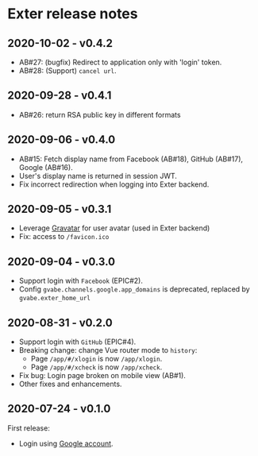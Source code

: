 # Exter release notes

## 2020-10-02 - v0.4.2

- AB#27: (bugfix) Redirect to application only with 'login' token.
- AB#28: (Support) `cancel url`.

## 2020-09-28 - v0.4.1

- AB#26: return RSA public key in different formats

## 2020-09-06 - v0.4.0

- AB#15: Fetch display name from Facebook (AB#18), GitHub (AB#17), Google (AB#16).
- User's display name is returned in session JWT.
- Fix incorrect redirection when logging into Exter backend.

## 2020-09-05 - v0.3.1

- Leverage [Gravatar](https://gravatar.com/) for user avatar (used in Exter backend)
- Fix: access to `/favicon.ico`

## 2020-09-04 - v0.3.0

- Support login with `Facebook` (EPIC#2).
- Config `gvabe.channels.google.app_domains` is deprecated, replaced by `gvabe.exter_home_url`

## 2020-08-31 - v0.2.0

- Support login with `GitHub` (EPIC#4).
- Breaking change: change Vue router mode to `history`:
  - Page `/app/#/xlogin` is now `/app/xlogin`.
  - Page `/app/#/xcheck` is now `/app/xcheck`.
- Fix bug: Login page broken on mobile view (AB#1).
- Other fixes and enhancements.

## 2020-07-24 - v0.1.0

First release:

- Login using [Google account](https://www.google.com/account/about/).
